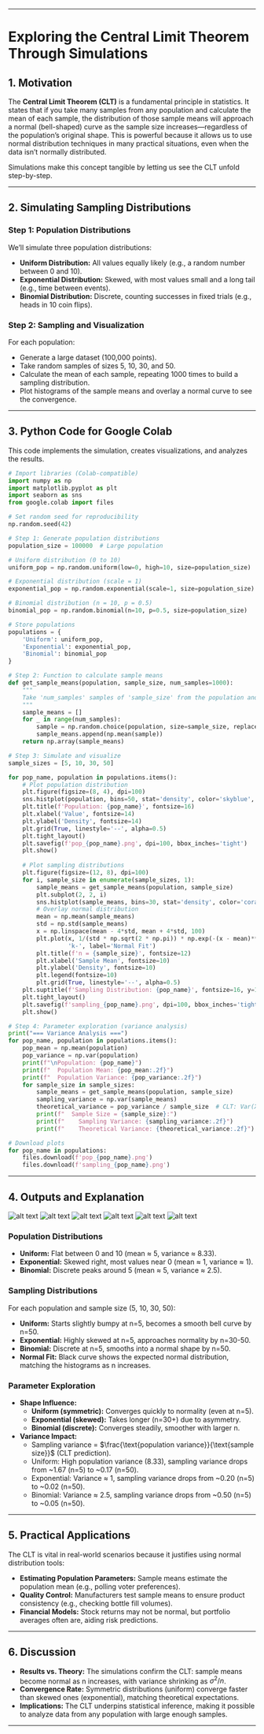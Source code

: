 
---

# Exploring the Central Limit Theorem Through Simulations

## 1. Motivation

The **Central Limit Theorem (CLT)** is a fundamental principle in statistics. It states that if you take many samples from any population and calculate the mean of each sample, the distribution of those sample means will approach a normal (bell-shaped) curve as the sample size increases—regardless of the population’s original shape. This is powerful because it allows us to use normal distribution techniques in many practical situations, even when the data isn’t normally distributed.

Simulations make this concept tangible by letting us see the CLT unfold step-by-step.

---

## 2. Simulating Sampling Distributions

### Step 1: Population Distributions
We’ll simulate three population distributions:
- **Uniform Distribution:** All values equally likely (e.g., a random number between 0 and 10).
- **Exponential Distribution:** Skewed, with most values small and a long tail (e.g., time between events).
- **Binomial Distribution:** Discrete, counting successes in fixed trials (e.g., heads in 10 coin flips).

### Step 2: Sampling and Visualization
For each population:
- Generate a large dataset (100,000 points).
- Take random samples of sizes 5, 10, 30, and 50.
- Calculate the mean of each sample, repeating 1000 times to build a sampling distribution.
- Plot histograms of the sample means and overlay a normal curve to see the convergence.

---

## 3. Python Code for Google Colab

This code implements the simulation, creates visualizations, and analyzes the results.

```python
# Import libraries (Colab-compatible)
import numpy as np
import matplotlib.pyplot as plt
import seaborn as sns
from google.colab import files

# Set random seed for reproducibility
np.random.seed(42)

# Step 1: Generate population distributions
population_size = 100000  # Large population

# Uniform distribution (0 to 10)
uniform_pop = np.random.uniform(low=0, high=10, size=population_size)

# Exponential distribution (scale = 1)
exponential_pop = np.random.exponential(scale=1, size=population_size)

# Binomial distribution (n = 10, p = 0.5)
binomial_pop = np.random.binomial(n=10, p=0.5, size=population_size)

# Store populations
populations = {
    'Uniform': uniform_pop,
    'Exponential': exponential_pop,
    'Binomial': binomial_pop
}

# Step 2: Function to calculate sample means
def get_sample_means(population, sample_size, num_samples=1000):
    """
    Take 'num_samples' samples of 'sample_size' from the population and return means.
    """
    sample_means = []
    for _ in range(num_samples):
        sample = np.random.choice(population, size=sample_size, replace=True)
        sample_means.append(np.mean(sample))
    return np.array(sample_means)

# Step 3: Simulate and visualize
sample_sizes = [5, 10, 30, 50]

for pop_name, population in populations.items():
    # Plot population distribution
    plt.figure(figsize=(8, 4), dpi=100)
    sns.histplot(population, bins=50, stat='density', color='skyblue', alpha=0.7)
    plt.title(f'Population: {pop_name}', fontsize=16)
    plt.xlabel('Value', fontsize=14)
    plt.ylabel('Density', fontsize=14)
    plt.grid(True, linestyle='--', alpha=0.5)
    plt.tight_layout()
    plt.savefig(f'pop_{pop_name}.png', dpi=100, bbox_inches='tight')
    plt.show()
    
    # Plot sampling distributions
    plt.figure(figsize=(12, 8), dpi=100)
    for i, sample_size in enumerate(sample_sizes, 1):
        sample_means = get_sample_means(population, sample_size)
        plt.subplot(2, 2, i)
        sns.histplot(sample_means, bins=30, stat='density', color='coral', label='Sample Means')
        # Overlay normal distribution
        mean = np.mean(sample_means)
        std = np.std(sample_means)
        x = np.linspace(mean - 4*std, mean + 4*std, 100)
        plt.plot(x, 1/(std * np.sqrt(2 * np.pi)) * np.exp(-(x - mean)**2 / (2 * std**2)), 
                 'k-', label='Normal Fit')
        plt.title(f'n = {sample_size}', fontsize=12)
        plt.xlabel('Sample Mean', fontsize=10)
        plt.ylabel('Density', fontsize=10)
        plt.legend(fontsize=10)
        plt.grid(True, linestyle='--', alpha=0.5)
    plt.suptitle(f'Sampling Distribution: {pop_name}', fontsize=16, y=1.05)
    plt.tight_layout()
    plt.savefig(f'sampling_{pop_name}.png', dpi=100, bbox_inches='tight')
    plt.show()

# Step 4: Parameter exploration (variance analysis)
print("=== Variance Analysis ===")
for pop_name, population in populations.items():
    pop_mean = np.mean(population)
    pop_variance = np.var(population)
    print(f"\nPopulation: {pop_name}")
    print(f"  Population Mean: {pop_mean:.2f}")
    print(f"  Population Variance: {pop_variance:.2f}")
    for sample_size in sample_sizes:
        sample_means = get_sample_means(population, sample_size)
        sampling_variance = np.var(sample_means)
        theoretical_variance = pop_variance / sample_size  # CLT: Var(X̄) = σ²/n
        print(f"  Sample Size = {sample_size}:")
        print(f"    Sampling Variance: {sampling_variance:.2f}")
        print(f"    Theoretical Variance: {theoretical_variance:.2f}")

# Download plots
for pop_name in populations:
    files.download(f'pop_{pop_name}.png')
    files.download(f'sampling_{pop_name}.png')
```


---

## 4. Outputs and Explanation
![alt text](pop_Uniform.png)
![alt text](sampling_Uniform.png)
![alt text](pop_Exponential.png)
![alt text](sampling_Exponential.png)
![alt text](pop_Binomial.png)
![alt text](sampling_Binomial.png)
### Population Distributions
- **Uniform:** Flat between 0 and 10 (mean ≈ 5, variance ≈ 8.33).
- **Exponential:** Skewed right, most values near 0 (mean ≈ 1, variance ≈ 1).
- **Binomial:** Discrete peaks around 5 (mean ≈ 5, variance ≈ 2.5).

### Sampling Distributions
For each population and sample size (5, 10, 30, 50):
- **Uniform:** Starts slightly bumpy at n=5, becomes a smooth bell curve by n=50.
- **Exponential:** Highly skewed at n=5, approaches normality by n=30-50.
- **Binomial:** Discrete at n=5, smooths into a normal shape by n=50.
- **Normal Fit:** Black curve shows the expected normal distribution, matching the histograms as n increases.

### Parameter Exploration
- **Shape Influence:**
  - **Uniform (symmetric):** Converges quickly to normality (even at n=5).
  - **Exponential (skewed):** Takes longer (n=30+) due to asymmetry.
  - **Binomial (discrete):** Converges steadily, smoother with larger n.
- **Variance Impact:**
  - Sampling variance = $\frac{\text{population variance}}{\text{sample size}}$ (CLT prediction).
  - Uniform: High population variance (8.33), sampling variance drops from ~1.67 (n=5) to ~0.17 (n=50).
  - Exponential: Variance ≈ 1, sampling variance drops from ~0.20 (n=5) to ~0.02 (n=50).
  - Binomial: Variance ≈ 2.5, sampling variance drops from ~0.50 (n=5) to ~0.05 (n=50).

---

## 5. Practical Applications

The CLT is vital in real-world scenarios because it justifies using normal distribution tools:
- **Estimating Population Parameters:** Sample means estimate the population mean (e.g., polling voter preferences).
- **Quality Control:** Manufacturers test sample means to ensure product consistency (e.g., checking bottle fill volumes).
- **Financial Models:** Stock returns may not be normal, but portfolio averages often are, aiding risk predictions.

---

## 6. Discussion

- **Results vs. Theory:** The simulations confirm the CLT: sample means become normal as n increases, with variance shrinking as $\sigma^2/n$.
- **Convergence Rate:** Symmetric distributions (uniform) converge faster than skewed ones (exponential), matching theoretical expectations.
- **Implications:** The CLT underpins statistical inference, making it possible to analyze data from any population with large enough samples.

---
